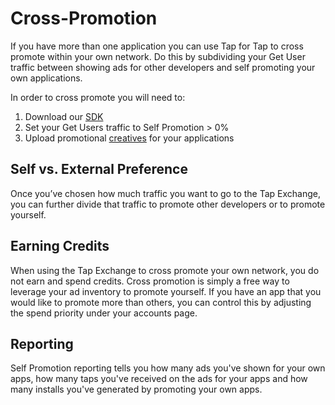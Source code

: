 # Cross-Promotion

If you have more than one application you can use Tap for Tap to cross promote within your own network. Do this by subdividing your Get User traffic between showing ads for other developers and self promoting your own applications.

In order to cross promote you will need to:

1. Download our [SDK](/doc/getting-started)
2. Set your Get Users traffic to Self Promotion > 0% 
3. Upload promotional [creatives](/doc/get-users/creative-guidelines) for your applications


## Self vs. External Preference

Once you’ve chosen how much traffic you want to go to the Tap Exchange, you can further divide that traffic to promote other developers or to promote yourself.


## Earning Credits

When using the Tap Exchange to cross promote your own network, you do not earn and spend credits. Cross promotion is simply a free way to leverage your ad inventory to promote yourself. If you have an app that you would like to promote more than others, you can control this by adjusting the spend priority under your accounts page. 

## Reporting

Self Promotion reporting tells you how many ads you've shown for your own apps, how many taps you've received on the ads for your apps and how many installs you've generated by promoting your own apps.
